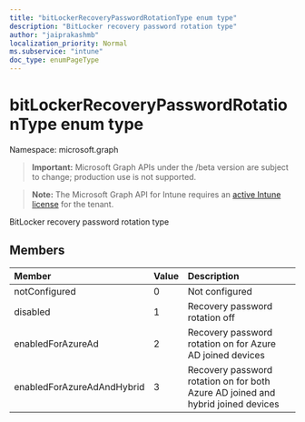 ```yaml
---
title: "bitLockerRecoveryPasswordRotationType enum type"
description: "BitLocker recovery password rotation type"
author: "jaiprakashmb"
localization_priority: Normal
ms.subservice: "intune"
doc_type: enumPageType
---
```


# bitLockerRecoveryPasswordRotationType enum type

Namespace: microsoft.graph
> **Important:** Microsoft Graph APIs under the /beta version are subject to change; production use is not supported.

> **Note:** The Microsoft Graph API for Intune requires an [active Intune license](https://go.microsoft.com/fwlink/?linkid=839381) for the tenant.


BitLocker recovery password rotation type

## Members
|Member|Value|Description|
|:---|:---|:---|
|notConfigured|0|Not configured|
|disabled|1|Recovery password rotation off|
|enabledForAzureAd|2|Recovery password rotation on for Azure AD joined devices|
|enabledForAzureAdAndHybrid|3|Recovery password rotation on for both Azure AD joined and hybrid joined devices|
